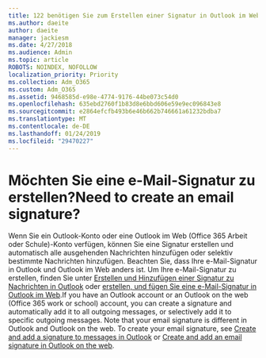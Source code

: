 ```yaml
---
title: 122 benötigen Sie zum Erstellen einer Signatur in Outlook im Web?
ms.author: daeite
author: daeite
manager: jackiesm
ms.date: 4/27/2018
ms.audience: Admin
ms.topic: article
ROBOTS: NOINDEX, NOFOLLOW
localization_priority: Priority
ms.collection: Adm_O365
ms.custom: Adm_O365
ms.assetid: 9468585d-e98e-4774-9176-44be073c54d0
ms.openlocfilehash: 635ebd2760f1b83d8e6bbd606e59e9ec096843e8
ms.sourcegitcommit: e2864efcfb493b6e46b662b746661a61232bdba7
ms.translationtype: MT
ms.contentlocale: de-DE
ms.lasthandoff: 01/24/2019
ms.locfileid: "29470227"
---
```

# <a name="need-to-create-an-email-signature"></a><span data-ttu-id="563f4-102">Möchten Sie eine e-Mail-Signatur zu erstellen?</span><span class="sxs-lookup"><span data-stu-id="563f4-102">Need to create an email signature?</span></span>

<span data-ttu-id="563f4-p101">Wenn Sie ein Outlook-Konto oder eine Outlook im Web (Office 365 Arbeit oder Schule)-Konto verfügen, können Sie eine Signatur erstellen und automatisch alle ausgehenden Nachrichten hinzufügen oder selektiv bestimmte Nachrichten hinzufügen. Beachten Sie, dass Ihre e-Mail-Signatur in Outlook und Outlook im Web anders ist. Um Ihre e-Mail-Signatur zu erstellen, finden Sie unter [Erstellen und Hinzufügen einer Signatur zu Nachrichten in Outlook](https://support.office.com/article/8ee5d4f4-68fd-464a-a1c1-0e1c80bb27f2.aspx) oder [erstellen, und fügen Sie eine e-Mail-Signatur in Outlook im Web](https://support.office.com/article/5ff9dcfd-d3f1-447b-b2e9-39f91b074ea3.aspx).</span><span class="sxs-lookup"><span data-stu-id="563f4-p101">If you have an Outlook account or an Outlook on the web (Office 365 work or school) account, you can create a signature and automatically add it to all outgoing messages, or selectively add it to specific outgoing messages. Note that your email signature is different in Outlook and Outlook on the web. To create your email signature, see [Create and add a signature to messages in Outlook](https://support.office.com/article/8ee5d4f4-68fd-464a-a1c1-0e1c80bb27f2.aspx) or [Create and add an email signature in Outlook on the web](https://support.office.com/article/5ff9dcfd-d3f1-447b-b2e9-39f91b074ea3.aspx).</span></span>
  

